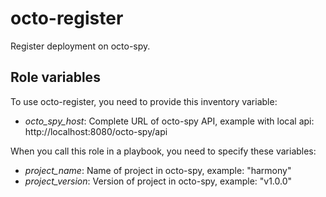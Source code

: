 # octo-register

Register deployment on octo-spy.

## Role variables

To use octo-register, you need to provide this inventory variable:

* *octo_spy_host*: Complete URL of octo-spy API, example with local api: http://localhost:8080/octo-spy/api

When you call this role in a playbook, you need to specify these variables:

* *project_name*: Name of project in octo-spy, example: "harmony"
* *project_version*: Version of project in octo-spy, example: "v1.0.0"

